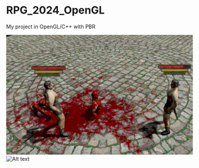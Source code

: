# RPG_2024_OpenGL
My project in OpenGL/C++ with PBR

![Alt text](/example.jpg?raw=true "example")
![Alt text](/example2.jpg?raw=true "example")
